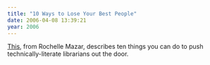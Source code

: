 ```yaml
---
title: "10 Ways to Lose Your Best People"
date: 2006-04-08 13:39:21
year: 2006
---
```

<p><a href="http://www.mazar.ca/2006/04/08/10-ways-to-lose-your-best-people/">This</a>, from Rochelle Mazar, describes ten things you can do to push technically-literate librarians out the door.</p>
